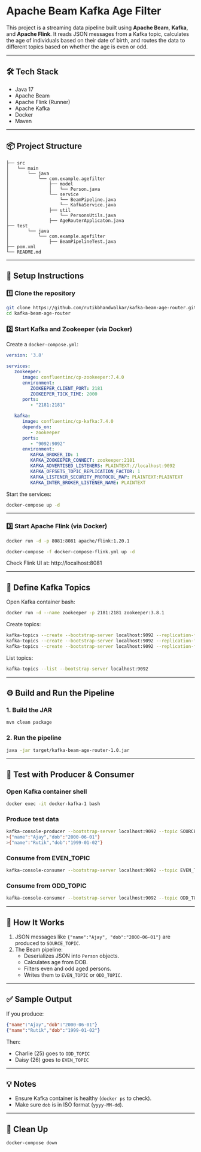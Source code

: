 
# Apache Beam Kafka Age Filter

This project is a streaming data pipeline built using **Apache Beam**, **Kafka**, and **Apache Flink**. It reads JSON messages from a Kafka topic, calculates the age of individuals based on their date of birth, and routes the data to different topics based on whether the age is even or odd.

---

## 🛠️ Tech Stack

- Java 17
- Apache Beam
- Apache Flink (Runner)
- Apache Kafka
- Docker
- Maven

---

## 📦 Project Structure

```
├── src
│   └── main
│       └── java
│           └── com.example.agefilter
│               ├── model
│               │   └── Person.java
│               └── service
│                   └── BeamPipeline.java
│                   └── KafkaService.java
│               ├── util
│                   └── PersonsUtils.java
│               ├── AgeRouterApplicaton.java
├── test
│       └── java
│           └── com.example.agefilter
│               ├── BeamPipelineTest.java
├── pom.xml
└── README.md
```

---

## 🚀 Setup Instructions

### 1️⃣ Clone the repository

```bash
git clone https://github.com/rutikbhandwalkar/kafka-beam-age-router.git
cd kafka-beam-age-router
```

### 2️⃣ Start Kafka and Zookeeper (via Docker)

Create a `docker-compose.yml`:

```yaml
version: '3.8'

services:
   zookeeper:
      image: confluentinc/cp-zookeeper:7.4.0
      environment:
         ZOOKEEPER_CLIENT_PORT: 2181
         ZOOKEEPER_TICK_TIME: 2000
      ports:
         - "2181:2181"

   kafka:
      image: confluentinc/cp-kafka:7.4.0
      depends_on:
         - zookeeper
      ports:
         - "9092:9092"
      environment:
         KAFKA_BROKER_ID: 1
         KAFKA_ZOOKEEPER_CONNECT: zookeeper:2181
         KAFKA_ADVERTISED_LISTENERS: PLAINTEXT://localhost:9092
         KAFKA_OFFSETS_TOPIC_REPLICATION_FACTOR: 1
         KAFKA_LISTENER_SECURITY_PROTOCOL_MAP: PLAINTEXT:PLAINTEXT
         KAFKA_INTER_BROKER_LISTENER_NAME: PLAINTEXT

```

Start the services:

```bash
docker-compose up -d
```

---

### 3️⃣ Start Apache Flink (via Docker)

```bash
docker run -d -p 8081:8081 apache/flink:1.20.1
```


```bash
docker-compose -f docker-compose-flink.yml up -d
```

Check Flink UI at: http://localhost:8081

---

## 📄 Define Kafka Topics

Open Kafka container bash:

```bash
docker run -d --name zookeeper -p 2181:2181 zookeeper:3.8.1
```

Create topics:

```bash
kafka-topics --create --bootstrap-server localhost:9092 --replication-factor 1 --partitions 1 --topic SOURCE_TOPIC
kafka-topics --create --bootstrap-server localhost:9092 --replication-factor 1 --partitions 1 --topic EVEN_TOPIC
kafka-topics --create --bootstrap-server localhost:9092 --replication-factor 1 --partitions 1 --topic ODD_TOPIC
```

List topics:

```bash
kafka-topics --list --bootstrap-server localhost:9092
```

---

## ⚙️ Build and Run the Pipeline

### 1. Build the JAR

```bash
mvn clean package
```

### 2. Run the pipeline

```bash
java -jar target/kafka-beam-age-router-1.0.jar
```

---

## 🧪 Test with Producer & Consumer

### Open Kafka container shell

```bash
docker exec -it docker-kafka-1 bash
```

### Produce test data

```bash
kafka-console-producer --bootstrap-server localhost:9092 --topic SOURCE_TOPIC
>{"name":"Ajay","dob":"2000-06-01"}
>{"name":"Rutik","dob":"1999-01-02"}
```

### Consume from EVEN_TOPIC

```bash
kafka-console-consumer --bootstrap-server localhost:9092 --topic EVEN_TOPIC --from-beginning
```

### Consume from ODD_TOPIC

```bash
kafka-console-consumer --bootstrap-server localhost:9092 --topic ODD_TOPIC --from-beginning
```

---

## 🧠 How It Works

1. JSON messages like `{"name":"Ajay", "dob":"2000-06-01"}` are produced to `SOURCE_TOPIC`.
2. The Beam pipeline:
    - Deserializes JSON into `Person` objects.
    - Calculates age from DOB.
    - Filters even and odd aged persons.
    - Writes them to `EVEN_TOPIC` or `ODD_TOPIC`.

---

## ✅ Sample Output

If you produce:

```json
{"name":"Ajay","dob":"2000-06-01"}
{"name":"Rutik","dob":"1999-01-02"}
```

Then:
- Charlie (25) goes to `ODD_TOPIC`
- Daisy (26) goes to `EVEN_TOPIC`

---

## 💡 Notes

- Ensure Kafka container is healthy (`docker ps` to check).
- Make sure `dob` is in ISO format (`yyyy-MM-dd`).

---

## 🧹 Clean Up

```bash
docker-compose down
```